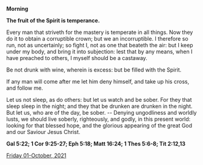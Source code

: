 **Morning**

**The fruit of the Spirit is temperance.**
 
Every man that striveth for the mastery is temperate in all things. Now they do it to obtain a corruptible crown; but we an incorruptible. I therefore so run, not as uncertainly; so fight I, not as one that beateth the air: but I keep under my body, and bring it into subjection: lest that by any means, when I have preached to others, I myself should be a castaway.
 
Be not drunk with wine, wherein is excess: but be filled with the Spirit.
 
If any man will come after me let him deny himself, and take up his cross, and follow me.
 
Let us not sleep, as do others: but let us watch and be sober. For they that sleep sleep in the night; and they that be drunken are drunken in the night. But let us, who are of the day, be sober. -- Denying ungodliness and worldly lusts, we should live soberly, righteously, and godly, in this present world: looking for that blessed hope, and the glorious appearing of the great God and our Saviour Jesus Christ.  

**Gal 5:22; 1 Cor 9:25-27; Eph 5:18; Matt 16:24; 1 Thes 5:6-8; Tit 2:12,13**

[Friday 01-October, 2021](https://t.me/daily_light)
